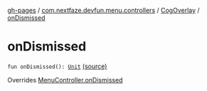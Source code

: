 [gh-pages](../../index.md) / [com.nextfaze.devfun.menu.controllers](../index.md) / [CogOverlay](index.md) / [onDismissed](.)

# onDismissed

`fun onDismissed(): `[`Unit`](https://kotlinlang.org/api/latest/jvm/stdlib/kotlin/-unit/index.html) [(source)](https://github.com/NextFaze/dev-fun/tree/master/devfun-menu/src/main/java/com/nextfaze/devfun/menu/controllers/Cog.kt#L89)

Overrides [MenuController.onDismissed](../../com.nextfaze.devfun.menu/-menu-controller/on-dismissed.md)

